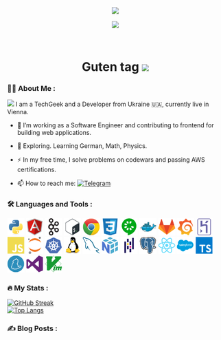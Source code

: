<div id="header" align="center">
 
  <img src="https://media0.giphy.com/media/eNM4NlGpmCxzcXesjr/giphy.gif?cid=790b7611e7f5f242924fef25e2b7f49764d18bcadb7891fd&rid=giphy.gif&ct=g" width="200"> 
  <div id="badges">
    <p><a href="https://www.linkedin.com/in/yuliia-rul-3742a77b/"><img src="https://img.shields.io/badge/LinkedIn-blue?logo=linkedin&logoColor=white&style=for-the-badge"></a></p>
    <p><img src="https://komarev.com/ghpvc/?username=lhetstest&style=flat-square&color=blue" alt=""/></p>
  </div>
  <h1>
  Guten tag
    <img src="https://media.giphy.com/media/hvRJCLFzcasrR4ia7z/giphy.gif" width="30px"/>
  </h1> 
</div>

### :woman_technologist: About Me :

<img src="https://media.giphy.com/media/WUlplcMpOCEmTGBtBW/giphy.gif" width="30"> I am a TechGeek and a Developer from Ukraine :ukraine:, currently live in Vienna.

- :telescope: I’m working as a Software Engineer and contributing to frontend for building web applications.

- :seedling: Exploring. Learning German, Math, Physics.

- :zap: In my free time, I solve problems on codewars and passing AWS certifications. 

- :mailbox: How to reach me: [![Telegram](https://img.shields.io/badge/lhest-white?style=flat&logo=Telegram&logoColor=blue)](https://t.me/lhest)

### :hammer_and_wrench: Languages and Tools :
<p> 
 <img src="https://raw.githubusercontent.com/devicons/devicon/1119b9f84c0290e0f0b38982099a2bd027a48bf1/icons/python/python-original.svg" width="40" height="40" alt="python"> 
 <img src="https://raw.githubusercontent.com/devicons/devicon/1119b9f84c0290e0f0b38982099a2bd027a48bf1/icons/angularjs/angularjs-original.svg" width="40" height="40" alt="angular">
 <img src="https://github.com/devicons/devicon/blob/master/icons/apachekafka/apachekafka-original.svg" alt="kafka" width="40" height="40">
 <img src="https://github.com/devicons/devicon/blob/master/icons/bash/bash-original.svg" alt="bash" width="40" height="40">
 <img src="https://github.com/devicons/devicon/blob/master/icons/chrome/chrome-original.svg" alt="chrome" width="40" height="40">
 <img src="https://github.com/devicons/devicon/blob/master/icons/css3/css3-original.svg" alt="css3" width="40" height="40">
 <img src="https://github.com/devicons/devicon/blob/master/icons/cucumber/cucumber-plain.svg" alt="cucumber" width="40" height="40">
 <img src="https://github.com/devicons/devicon/blob/master/icons/docker/docker-original.svg" alt="docker" width="40" height="40">
 <img src="https://github.com/devicons/devicon/blob/master/icons/gitlab/gitlab-original.svg" alt="gitlab" width="40" height="40">
 <img src="https://github.com/devicons/devicon/blob/master/icons/grafana/grafana-original.svg" alt="grafana" width="40" height="40">
 <img src="https://github.com/devicons/devicon/blob/master/icons/heroku/heroku-original.svg" alt="heroku" width="40" height="40">
 <img src="https://github.com/devicons/devicon/blob/master/icons/javascript/javascript-plain.svg" alt="javascript" width="40" height="40">
 <img src="https://github.com/devicons/devicon/blob/master/icons/jupyter/jupyter-original.svg"  alt="jupiter" width="40" height="40">
 <img src="https://github.com/devicons/devicon/blob/master/icons/kubernetes/kubernetes-plain.svg" alt="kubernetes" width="40" height="40">
 <img src="https://github.com/devicons/devicon/blob/master/icons/linux/linux-original.svg" alt="linux" width="40" height="40">
 <img src="https://github.com/devicons/devicon/blob/master/icons/mysql/mysql-original.svg" alt="sql" width="40" height="40">
 <img src="https://github.com/devicons/devicon/blob/master/icons/numpy/numpy-original.svg" alt="numpy" width="40" height="40">
 <img src="https://github.com/devicons/devicon/blob/master/icons/pandas/pandas-original.svg" alt="pandas" width="40" height="40">
 <img src="https://github.com/devicons/devicon/blob/master/icons/postgresql/postgresql-original.svg" alt="postgresql" width="40" height="40">
 <img src="https://github.com/devicons/devicon/blob/master/icons/react/react-original.svg" width="40" alt="react" height="40">
 <img src="https://github.com/devicons/devicon/blob/master/icons/salesforce/salesforce-plain.svg" alt="salesforce" width="40" height="40">
 <img src="https://github.com/devicons/devicon/blob/master/icons/typescript/typescript-original.svg" alt="typescript" width="40" height="40">
 <img src="https://github.com/devicons/devicon/blob/master/icons/yarn/yarn-original.svg" alt="yarn" width="40" height="40">
 <img src="https://github.com/devicons/devicon/blob/master/icons/visualstudio/visualstudio-plain.svg" alt="vscode" width="40" height="40">
 <img src="https://github.com/devicons/devicon/blob/master/icons/vim/vim-plain.svg" alt="vim" width="40" height="40">

 ### :fire: My Stats :
 [![GitHub Streak](http://github-readme-streak-stats.herokuapp.com?user=lhetstest&theme=Javascript&hide_border=true&date_format=j%20M%5B%20Y%5D)](https://git.io/streak-stats)
 <br>
 [![Top Langs](https://github-readme-stats.vercel.app/api/top-langs/?username=lhetstest&layout=compact&theme=vision-friendly-dark)](https://github.com/anuraghazra/github-readme-stats)
 
### :writing_hand: Blog Posts :
 
 <!-- BLOG-POST-LIST:START -->

<!-- BLOG-POST-LIST:END -->
 
 <!--
**lhetstest/lhetstest** is a ✨ _special_ ✨ repository because its `README.md` (this file) appears on your GitHub profile.

Here are some ideas to get you started:

- 🔭 I’m currently working on ...
- 🌱 I’m currently learning ...
- 👯 I’m looking to collaborate on ...
- 🤔 I’m looking for help with ...
- 💬 Ask me about ...
- 📫 How to reach me: ...
- 😄 Pronouns: ...
- ⚡ Fun fact: ...
-->
